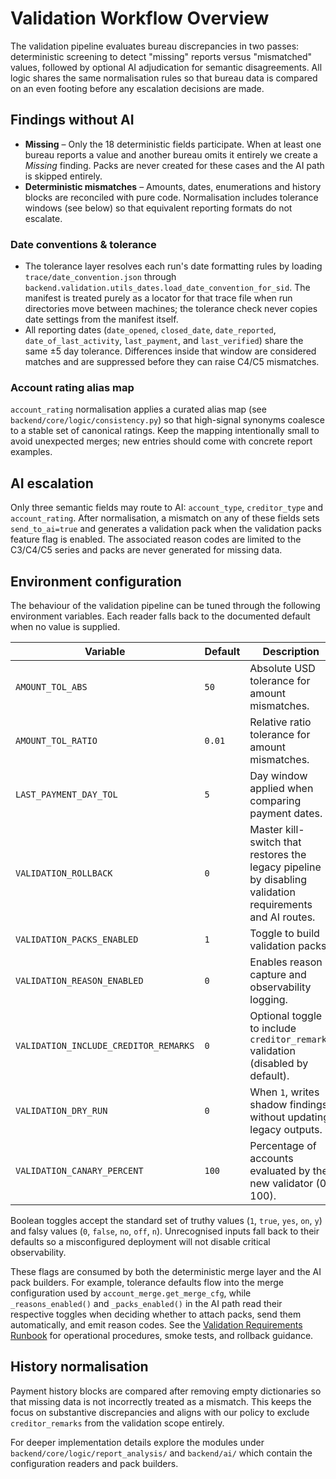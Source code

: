 # Validation Workflow Overview

The validation pipeline evaluates bureau discrepancies in two passes: deterministic
screening to detect "missing" reports versus "mismatched" values, followed by
optional AI adjudication for semantic disagreements. All logic shares the same
normalisation rules so that bureau data is compared on an even footing before
any escalation decisions are made.

## Findings without AI

* **Missing** – Only the 18 deterministic fields participate. When at least one
  bureau reports a value and another bureau omits it entirely we create a
  *Missing* finding. Packs are never created for these cases and the AI path is
  skipped entirely.
* **Deterministic mismatches** – Amounts, dates, enumerations and history blocks
  are reconciled with pure code. Normalisation includes tolerance windows (see
  below) so that equivalent reporting formats do not escalate.

### Date conventions & tolerance

- The tolerance layer resolves each run's date formatting rules by loading
  `trace/date_convention.json` through
  `backend.validation.utils_dates.load_date_convention_for_sid`. The
  manifest is treated purely as a locator for that trace file when run
  directories move between machines; the tolerance check never copies date
  settings from the manifest itself.
- All reporting dates (`date_opened`, `closed_date`, `date_reported`,
  `date_of_last_activity`, `last_payment`, and `last_verified`) share the same
  ±5 day tolerance. Differences inside that window are considered matches and
  are suppressed before they can raise C4/C5 mismatches.

### Account rating alias map

`account_rating` normalisation applies a curated alias map (see
`backend/core/logic/consistency.py`) so that high-signal synonyms coalesce to a
stable set of canonical ratings. Keep the mapping intentionally small to avoid
unexpected merges; new entries should come with concrete report examples.

## AI escalation

Only three semantic fields may route to AI: `account_type`, `creditor_type` and
`account_rating`. After normalisation, a mismatch on any of these fields sets
`send_to_ai=true` and generates a validation pack when the validation packs
feature flag is enabled. The associated reason codes are limited to the C3/C4/C5
series and packs are never generated for missing data.

## Environment configuration

The behaviour of the validation pipeline can be tuned through the following
environment variables. Each reader falls back to the documented default when no
value is supplied.

| Variable | Default | Description |
| --- | --- | --- |
| `AMOUNT_TOL_ABS` | `50` | Absolute USD tolerance for amount mismatches. |
| `AMOUNT_TOL_RATIO` | `0.01` | Relative ratio tolerance for amount mismatches. |
| `LAST_PAYMENT_DAY_TOL` | `5` | Day window applied when comparing payment dates. |
| `VALIDATION_ROLLBACK` | `0` | Master kill-switch that restores the legacy pipeline by disabling validation requirements and AI routes. |
| `VALIDATION_PACKS_ENABLED` | `1` | Toggle to build validation packs. |
| `VALIDATION_REASON_ENABLED` | `0` | Enables reason capture and observability logging. |
| `VALIDATION_INCLUDE_CREDITOR_REMARKS` | `0` | Optional toggle to include `creditor_remarks` validation (disabled by default). |
| `VALIDATION_DRY_RUN` | `0` | When `1`, writes shadow findings without updating legacy outputs. |
| `VALIDATION_CANARY_PERCENT` | `100` | Percentage of accounts evaluated by the new validator (0–100). |

Boolean toggles accept the standard set of truthy values (`1`, `true`, `yes`,
`on`, `y`) and falsy values (`0`, `false`, `no`, `off`, `n`). Unrecognised inputs
fall back to their defaults so a misconfigured deployment will not disable
critical observability.

These flags are consumed by both the deterministic merge layer and the AI pack
builders. For example, tolerance defaults flow into the merge configuration used
by `account_merge.get_merge_cfg`, while `_reasons_enabled()` and
`_packs_enabled()` in the AI path read their respective toggles when deciding
whether to attach packs, send them automatically, and emit reason codes. See the
[Validation Requirements Runbook](./VALIDATION_RUNBOOK.md) for operational
procedures, smoke tests, and rollback guidance.

## History normalisation

Payment history blocks are compared after removing empty dictionaries so that
missing data is not incorrectly treated as a mismatch. This keeps the focus on
substantive discrepancies and aligns with our policy to exclude `creditor_remarks`
from the validation scope entirely.

For deeper implementation details explore the modules under
`backend/core/logic/report_analysis/` and `backend/ai/` which contain the
configuration readers and pack builders.
